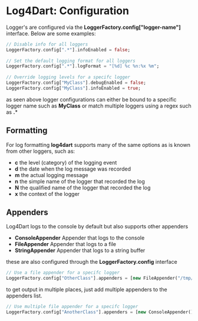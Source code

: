 Log4Dart: Configuration
=======================

Logger's are configured via the **LoggerFactory.config["logger-name"]** interface. Below are some examples: 

```dart
// Disable info for all loggers 
LoggerFactory.config[".*"].infoEnabled = false;
  
// Set the default logging format for all loggers
LoggerFactory.config[".*"].logFormat = "[%d] %c %n:%x %m";
  
// Override logging levels for a specifc logger
LoggerFactory.config["MyClass"].debugEnabled = false;
LoggerFactory.config["MyClass"].infoEnabled = true;
```

as seen above logger configurations can either be bound to a specific logger name
such as **MyClass** or match multiple loggers using a regex such as **.***

Formatting
----------
For log formatting **log4dart** supports many of the same options as is known
from other loggers, such as:

 * **c** the level (category) of the logging event
 * **d** the date when the log message was recorded
 * **m** the actual logging message
 * **n** the simple name of the logger that recorded the log
 * **N** the qualified name of the logger that recorded the log
 * **x** the context of the logger

Appenders
---------
Log4Dart logs to the console by default but also supports other appenders 

  * **ConsoleAppender** Appender that logs to the console
  * **FileAppender** Appender that logs to a file
  * **StringAppender** Appender that logs to a string buffer 

these are also configured through the **LoggerFactory.config** interface 

```dart
// Use a file appender for a specifc logger
LoggerFactory.config["OtherClass"].appenders = [new FileAppender("/tmp/log.txt")];
```

to get output in multiple places, just add multiple appenders to the appenders list.

```dart
// Use multiple file appender for a specifc logger
LoggerFactory.config["AnotherClass"].appenders = [new ConsoleAppender(), new FileAppender("/tmp/log.txt")];
```
